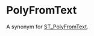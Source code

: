 # PolyFromText

A synonym for [ST_PolyFromText](/sql-statements-structure/geographic-geometric-features/wkt/st_polyfromtext/).